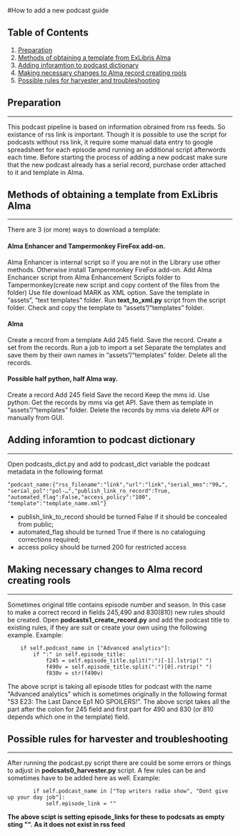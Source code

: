 
#How to add a new podcast guide

## Table of Contents
1. [Preparation](#preparation)
2. [Methods of obtaining a template from ExLibris Alma](#methods-of-obtaining-a-template-from-exLibris-alma)
3. [Adding inforamtion to podcast dictionary](#adding-inforamtion-to-podcast-dictionary)
4. [Making necessary changes to Alma record creating rools](#making-necessary-changes-to-alma-record-creating-rools)
5. [Possible rules for harvester and troubleshooting](#possible-rules-for-harvester-and-troubleshooting)

## Preparation
***
This podcast pipeline is based on information obrained from rss feeds. So existance of rss link is important. Though it is possible to use the script for podcasts without rss link, it require some manual data entry to google spreadsheet for each episode amd running an additional script afterwords each time.
Before starting the process of adding a new podcast make sure that the new podcast already has a serial record, purchase order attached to it and template in Alma.
## Methods of obtaining a template from ExLibris Alma
***
There are 3 (or more) ways to download a template:
#### Alma Enhancer and Tampermonkey FireFox add-on. 
Alma Enhancer is internal script so if you are  not in the Library use other methods.
Otherwise install Tampermonkey FireFox add-on.
Add Alma Enchancer script from Alma Enhancement Scripts folder to Tampermonkey(create new script and copy content of the files from the folder)
Use file download MARK as XML option.
Save the template in “assets”, “text templates” folder. 
Run   **text_to_xml.py** script from the script folder.
Check and copy the template to “assets”/“templates” folder.
#### Alma 
Create a record from a template
Add 245 field.
Save the record.
Create a set from the records.
Run a job to import a set
Separate the templates and save them by their own names in “assets”/“templates” folder.
Delete all the records.
#### Possible half python, half Alma  way.
Create a record
Add 245 field
Save the record
Keep the mms id.
Use python:
Get the records by mms via get API.
Save them as template in “assets”/“templates” folder.
Delete the records by mms via delete API or manually from GUI.

## Adding inforamtion to podcast dictionary
***
Open podcasts_dict.py  and add to podcast_dict variable the podcast metadata in the following format
```
"podcast_name:{"rss_filename":"link","url":"link","serial_mms":"99…", "serial_pol":"pol-…","publish_link_ro_record":True, "automated_flag":False,"access_policy":"100", "template":"template_name.xml"}
```
* publish_link_to_record  should be turned False  if it should be concealed from public;
* automated_flag should be turned True if there is no cataloguing corrections required;
* access policy should be turned 200 for restricted access

## Making necessary changes to Alma record creating rools
***
Sometimes original title contains episode number and season. In this case to make a correct record in fields 245,490 and 830(810) new rules should be created.
Open **podcasts1_create_record.py** and add the podcast title to existing rules, if they are suit or create your own using the following example.
Example:
```
	if self.podcast_name in ["Advanced analytics"]:
		if ":" in self.episode_title:
			f245 = self.episode_title.split(":")[-1].lstrip(" ")
			f490v = self.episode_title.split(":")[0].rstrip(" ")
			f830v = str(f490v)
```
The above script is taking all episode titles for podcast with the name "Advanced analytics" which is sometimes originally in the following format
"S3 E23: The Last Dance Ep1 NO SPOILERS!". The above script takes all the part after the colon for 245 field and first part for 490 and 830 (or 810 depends which one in the template) field.

## Possible rules for harvester and troubleshooting
***
After running the podcast.py script there are could be some errors or things to adjust in **podcsats0_harvester.py** script. 
A few rules can be and sometimes have to be added here as well.
Example:
```
		if self.podcast_name in ["Top writers radio show", "Dont give up your day job"]:
			self.episode_link = ""
```
**The above scipt is setting episode_links for these to podcsats as empty sting "". As it does not exist in rss feed**
